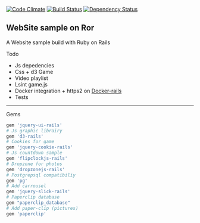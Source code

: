 [![Code Climate](https://codeclimate.com/github/Exocen/Website/badges/gpa.svg)](https://codeclimate.com/github/Exocen/Website) [![Build Status](https://travis-ci.org/Exocen/Website.svg?branch=master)](https://travis-ci.org/Exocen/Website)
[![Dependency Status](https://gemnasium.com/Exocen/Website.svg)](https://gemnasium.com/Exocen/Website)

WebSite sample on Ror
------------

A Website sample build with Ruby on Rails

Todo
* Js depedencies
* Css + d3 Game
* Video playlist
* Lsint game.js
* Docker integration + https2 on [Docker-rails](https://github.com/exocen/docker-rails)
* Tests
---

Gems

```ruby
gem 'jquery-ui-rails'
# Js graphic librairy
gem 'd3-rails'
# Cookies for game
gem 'jquery-cookie-rails'
# Js countdown sample
gem 'flipclockjs-rails'
# Dropzone for photos
gem 'dropzonejs-rails'
# Postgrepsql compatibiliy
gem 'pg'
# Add carrousel
gem 'jquery-slick-rails'
# Paperclip database
gem "paperclip_database"
# Add paper-clip (pictures)
gem 'paperclip'
```
